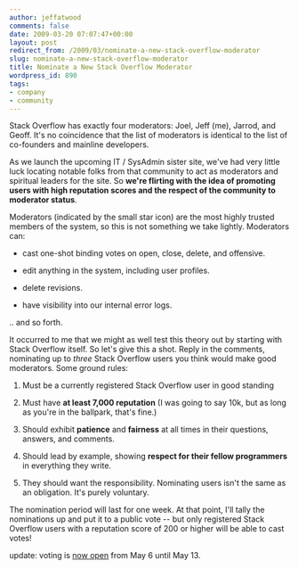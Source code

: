 ```yaml
---
author: jeffatwood
comments: false
date: 2009-03-20 07:07:47+00:00
layout: post
redirect_from: /2009/03/nominate-a-new-stack-overflow-moderator
slug: nominate-a-new-stack-overflow-moderator
title: Nominate a New Stack Overflow Moderator
wordpress_id: 890
tags:
- company
- community
---
```



Stack Overflow has exactly four moderators: Joel, Jeff (me), Jarrod, and Geoff. It's no coincidence that the list of moderators is identical to the list of co-founders and mainline developers.



As we launch the upcoming IT / SysAdmin sister site, we've had very little luck locating notable folks from that community to act as moderators and spiritual leaders for the site. So **we're flirting with the idea of promoting users with high reputation scores and the respect of the community to moderator status**.



Moderators (indicated by the small star icon) are the most highly trusted members of the system, so this is not something we take lightly. Moderators can:







  * cast one-shot binding votes on open, close, delete, and offensive.

  * edit anything in the system, including user profiles.

  * delete revisions.

  * have visibility into our internal error logs.




.. and so forth. 



It occurred to me that we might as well test this theory out by starting with Stack Overflow itself. So let's give this a shot. Reply in the comments, nominating up to _three_ Stack Overflow users you think would make good moderators. Some ground rules:







  1. Must be a currently registered Stack Overflow user in good standing

  2. Must have **at least 7,000 reputation** (I was going to say 10k, but as long as you're in the ballpark, that's fine.)

  3. Should exhibit **patience** and **fairness** at all times in their questions, answers, and comments.

  4. Should lead by example, showing **respect for their fellow programmers** in everything they write.

  5. They should want the responsibility. Nominating users isn't the same as an obligation. It's purely voluntary.




The nomination period will last for one week. At that point, I'll tally the nominations up and put it to a public vote -- but only registered Stack Overflow users with a reputation score of 200 or higher will be able to cast votes!



update: voting is [now open](http://blog.stackoverflow.com/2009/05/stack-overflow-moderator-voting-now-open/) from May 6 until May 13.

